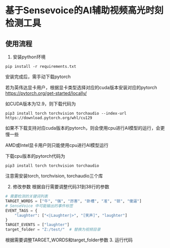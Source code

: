 # 基于Sensevoice的AI辅助视频高光时刻检测工具

## 使用流程

1. 安装python环境

```
pip install -r requirements.txt
```
安装完成后，需手动下载pytorch

若为英伟达显卡用户，根据显卡类型选择对应的cuda版本安装对应的pytorch https://pytorch.org/get-started/locally/

如CUDA版本为12.9，则下载代码为
```
pip3 install torch torchvision torchaudio --index-url https://download.pytorch.org/whl/cu129
```

如果不下载支持对应cuda版本的pytorch，则会使用cpu进行AI模型的运行，会更慢一些

AMD或Intel显卡用户则只能使用cpu进行AI模型运行

下载cpu版本的pytorch代码为
```
pip3 install torch torchvision torchaudio
```

注意需安装torch, torchvision, torchaudio三个库


2. 修改参数
根据自行需要调整代码31到38行的参数
```python
# 需要检测的关键词列表
TARGET_WORDS = ["牛", "强", "厉害", "卧槽", "准", "锁", "傻逼"]
# SenseVoice 中可能输出的事件标签
EVENT_TAGS = {
    "laughter": ["<|Laughter|>", "[笑声]", "laughter"]
}
TARGET_EVENTS = ["laughter"]
target_folder = "Z:/test/"  # 替换为视频目录
```
根据需要调整TARGET_WORDS和target_folder参数
3. 运行代码
